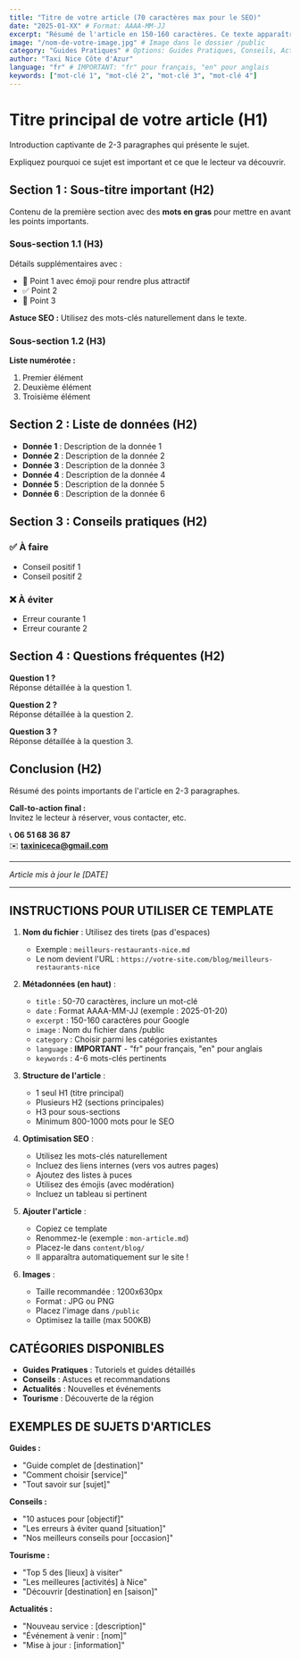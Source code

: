 ```yaml
---
title: "Titre de votre article (70 caractères max pour le SEO)"
date: "2025-01-XX" # Format: AAAA-MM-JJ
excerpt: "Résumé de l'article en 150-160 caractères. Ce texte apparaîtra dans les résultats Google."
image: "/nom-de-votre-image.jpg" # Image dans le dossier /public
category: "Guides Pratiques" # Options: Guides Pratiques, Conseils, Actualités, Tourisme
author: "Taxi Nice Côte d'Azur"
language: "fr" # IMPORTANT: "fr" pour français, "en" pour anglais
keywords: ["mot-clé 1", "mot-clé 2", "mot-clé 3", "mot-clé 4"]
---
```


# Titre principal de votre article (H1)

Introduction captivante de 2-3 paragraphes qui présente le sujet.

Expliquez pourquoi ce sujet est important et ce que le lecteur va découvrir.

## Section 1 : Sous-titre important (H2)

Contenu de la première section avec des **mots en gras** pour mettre en avant les points importants.

### Sous-section 1.1 (H3)

Détails supplémentaires avec :

- 📍 Point 1 avec émoji pour rendre plus attractif
- ✅ Point 2
- 🎯 Point 3

**Astuce SEO :** Utilisez des mots-clés naturellement dans le texte.

### Sous-section 1.2 (H3)

**Liste numérotée :**

1. Premier élément
2. Deuxième élément
3. Troisième élément

## Section 2 : Liste de données (H2)

- **Donnée 1** : Description de la donnée 1
- **Donnée 2** : Description de la donnée 2
- **Donnée 3** : Description de la donnée 3
- **Donnée 4** : Description de la donnée 4
- **Donnée 5** : Description de la donnée 5
- **Donnée 6** : Description de la donnée 6

## Section 3 : Conseils pratiques (H2)

### ✅ À faire

- Conseil positif 1
- Conseil positif 2

### ❌ À éviter

- Erreur courante 1
- Erreur courante 2

## Section 4 : Questions fréquentes (H2)

**Question 1 ?**  
Réponse détaillée à la question 1.

**Question 2 ?**  
Réponse détaillée à la question 2.

**Question 3 ?**  
Réponse détaillée à la question 3.

## Conclusion (H2)

Résumé des points importants de l'article en 2-3 paragraphes.

**Call-to-action final :**  
Invitez le lecteur à réserver, vous contacter, etc.

📞 **06 51 68 36 87**  
✉️ **taxiniceca@gmail.com**

---

_Article mis à jour le [DATE]_

---

## INSTRUCTIONS POUR UTILISER CE TEMPLATE

1. **Nom du fichier** : Utilisez des tirets (pas d'espaces)

   - Exemple : `meilleurs-restaurants-nice.md`
   - Le nom devient l'URL : `https://votre-site.com/blog/meilleurs-restaurants-nice`

2. **Métadonnées (en haut)** :

   - `title` : 50-70 caractères, inclure un mot-clé
   - `date` : Format AAAA-MM-JJ (exemple : 2025-01-20)
   - `excerpt` : 150-160 caractères pour Google
   - `image` : Nom du fichier dans /public
   - `category` : Choisir parmi les catégories existantes
   - `language` : **IMPORTANT** - "fr" pour français, "en" pour anglais
   - `keywords` : 4-6 mots-clés pertinents

3. **Structure de l'article** :

   - 1 seul H1 (titre principal)
   - Plusieurs H2 (sections principales)
   - H3 pour sous-sections
   - Minimum 800-1000 mots pour le SEO

4. **Optimisation SEO** :

   - Utilisez les mots-clés naturellement
   - Incluez des liens internes (vers vos autres pages)
   - Ajoutez des listes à puces
   - Utilisez des émojis (avec modération)
   - Incluez un tableau si pertinent

5. **Ajouter l'article** :

   - Copiez ce template
   - Renommez-le (exemple : `mon-article.md`)
   - Placez-le dans `content/blog/`
   - Il apparaîtra automatiquement sur le site !

6. **Images** :
   - Taille recommandée : 1200x630px
   - Format : JPG ou PNG
   - Placez l'image dans `/public`
   - Optimisez la taille (max 500KB)

## CATÉGORIES DISPONIBLES

- **Guides Pratiques** : Tutoriels et guides détaillés
- **Conseils** : Astuces et recommandations
- **Actualités** : Nouvelles et événements
- **Tourisme** : Découverte de la région

## EXEMPLES DE SUJETS D'ARTICLES

**Guides :**

- "Guide complet de [destination]"
- "Comment choisir [service]"
- "Tout savoir sur [sujet]"

**Conseils :**

- "10 astuces pour [objectif]"
- "Les erreurs à éviter quand [situation]"
- "Nos meilleurs conseils pour [occasion]"

**Tourisme :**

- "Top 5 des [lieux] à visiter"
- "Les meilleures [activités] à Nice"
- "Découvrir [destination] en [saison]"

**Actualités :**

- "Nouveau service : [description]"
- "Événement à venir : [nom]"
- "Mise à jour : [information]"
